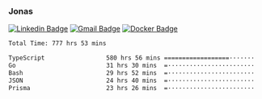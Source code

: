 ### Jonas
[![Linkedin Badge](https://img.shields.io/badge/-Jonas%20Neto-9933F7?style=flat-square&logo=Linkedin&logoColor=white&link=https://www.linkedin.com/in/jonas-nogueira-neto/)](https://www.linkedin.com/in/jonas-nogueira-neto/)
[![Gmail Badge](https://img.shields.io/badge/-nogueiraneto.jonas@gmail.com-9933F7?style=flat-square&logo=Gmail&logoColor=white&link=mailto:nogueiraneto.jonas@gmail.com)](mailto:nogueiraneto.jonas@gmail.com)
[![Docker Badge](https://img.shields.io/badge/-DockerHub-9933F7?style=flat-square&logo=Docker&logoColor=white&link=https://hub.docker.com/u/jonasssneto)](https://hub.docker.com/u/jonasssneto)


<!--START_SECTION:waka-->

```txt
Total Time: 777 hrs 53 mins

TypeScript                 580 hrs 56 mins ==================·······   73.93 %
Go                         31 hrs 30 mins  =························   04.01 %
Bash                       29 hrs 52 mins  =························   03.80 %
JSON                       24 hrs 40 mins  =························   03.14 %
Prisma                     23 hrs 26 mins  =························   02.98 %
```

<!--END_SECTION:waka-->
###
